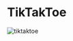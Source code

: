 # TikTakToe
![tiktaktoe](https://user-images.githubusercontent.com/75420582/110824797-63cef400-82b9-11eb-95c6-0c63ddb4e610.png)
